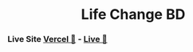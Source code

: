 <h1 align="center">Life Change BD</h1>

### Live Site [Vercel 🔗](https://life-change-bd.vercel.app) - [Live 🔗](https://www.lifechangebd.com)

